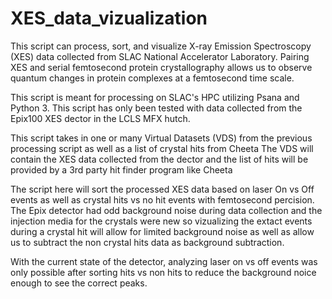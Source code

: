 # XES_data_vizualization
This script can process, sort, and visualize X-ray Emission Spectroscopy (XES) data collected from SLAC National Accelerator Laboratory. Pairing XES and serial 
femtosecond protein crystallography allows us to observe quantum changes in protein complexes at a femtosecond time scale. 

This script is meant for processing on SLAC's HPC utilizing Psana and Python 3. This script has only been tested with data collected from the Epix100 XES dector in the  LCLS MFX hutch. 

This script takes in one or many Virtual Datasets (VDS) from the previous processing script as well as a list of crystal hits from Cheeta
The VDS will contain the XES data collected from the dector and the list of hits will be provided by a 3rd party hit finder program like Cheeta

The script here will sort the processed XES data based on laser On vs Off events as well as crystal hits vs no hit events with femtosecond percision. The Epix detector had odd background noise during data collection and the injection media for the crystals were new so vizualizing the extact events during a crystal hit will allow for limited background noise as well as allow us to subtract the non crystal hits data as background subtraction. 

With the current state of the detector, analyzing laser on vs off events was only possible after sorting hits vs non hits to reduce the background noice enough to see the correct peaks. 
